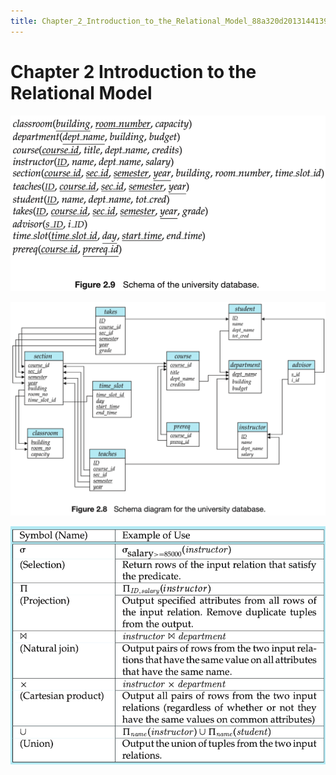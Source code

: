 ```yaml
---
title: Chapter_2_Introduction_to_the_Relational_Model_88a320d20131441390d8ba81f26e452e
---
```


# Chapter 2 Introduction to the Relational Model

![Chapter%202%20Introduction%20to%20the%20Relational%20Model%2088a320d20131441390d8ba81f26e452e/Untitled.png](assets/2022-05-02_11-10-44.png)

![Chapter%202%20Introduction%20to%20the%20Relational%20Model%2088a320d20131441390d8ba81f26e452e/Untitled%201.png](assets/2022-05-02_11-27-29.png)

![Chapter%202%20Introduction%20to%20the%20Relational%20Model%2088a320d20131441390d8ba81f26e452e/Untitled%202.png](assets/2022-05-02_11-27-08.png)